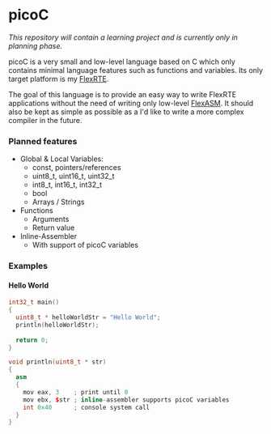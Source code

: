 # picoC

*This repository will contain a learning project and is currently only in planning phase.*

picoC is a very small and low-level language based on C which only contains minimal language features such as functions and variables. Its only target platform is my [FlexRTE](https://github.com/pointermess/FlexRTE-X).

The goal of this language is to provide an easy way to write FlexRTE applications without the need of writing only low-level [FlexASM](https://github.com/pointermess/FlexASM-Compiler). It should also be kept as simple as possible as a I'd like to write a more complex compiler in the future.

### Planned features
- Global & Local Variables:
    - const, pointers/references
    - uint8_t, uint16_t, uint32_t
    - int8_t, int16_t, int32_t
    - bool
    - Arrays / Strings
- Functions
    - Arguments
    - Return value
- Inline-Assembler
    - With support of picoC variables

### Examples
#### Hello World
```cpp
int32_t main()
{
  uint8_t * helloWorldStr = "Hello World";
  println(helloWorldStr);
  
  return 0;
}

void println(uint8_t * str)
{
  asm
  {
    mov eax, 3    ; print until 0
    mov ebx, $str ; inline-assembler supports picoC variables
    int 0x40      ; console system call
  }
}
```
